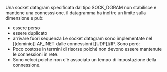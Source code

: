 Una socket datagram specificata dal tipo SOCK_DGRAM non stabilisce  e mantiene una connesssione. il datagramma ha inoltre un limite sulla dimensione e può:
- essere perso
- essere duplicato
- arrivare fuori sequenza
Le socket datagram sono implementate nel [[dominio]] AF_INET dalle connessioni [[UDP]]/IP.
Sono però:
- Poco costose in termini di risorse poiché non devono essere mantenute le connessioni in rete.
- Sono veloci poiché non c'è associato un tempo di impostazione della connessione.
